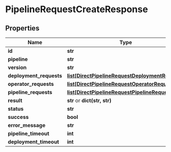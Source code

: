 # PipelineRequestCreateResponse

## Properties
Name | Type | Notes
------------ | ------------- | -------------
**id** | **str** | 
**pipeline** | **str** | [optional] 
**version** | **str** | 
**deployment_requests** | [**list[DirectPipelineRequestDeploymentRequest]**](DirectPipelineRequestDeploymentRequest.md) | 
**operator_requests** | [**list[DirectPipelineRequestOperatorRequest]**](DirectPipelineRequestOperatorRequest.md) | 
**pipeline_requests** | [**list[DirectPipelineRequestPipelineRequest]**](DirectPipelineRequestPipelineRequest.md) | 
**result** | **str** or **dict(str, str)** | [optional] 
**status** | **str** | 
**success** | **bool** | [optional] 
**error_message** | **str** | [optional] 
**pipeline_timeout** | **int** | [optional] 
**deployment_timeout** | **int** | [optional] 


